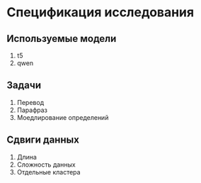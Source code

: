 # Спецификация исследования

## Используемые модели

1. t5
2. qwen

## Задачи

1. Перевод
2. Парафраз
3. Моедлирование определений

## Сдвиги данных 

1. Длина
2. Сложность данных
3. Отдельные кластера

